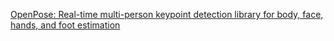 [OpenPose: Real-time multi-person keypoint detection library for body, face, hands, and foot estimation](https://github.com/CMU-Perceptual-Computing-Lab/openpose)
